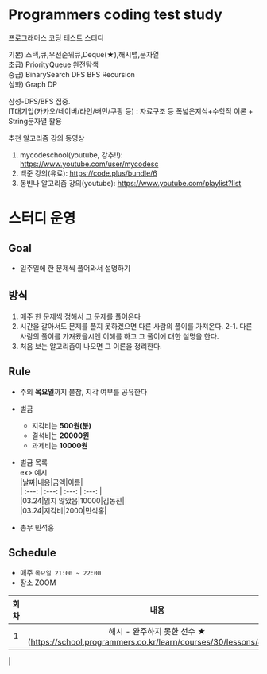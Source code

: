 # Programmers coding test study
프로그래머스 코딩 테스트 스터디

기본) 스택,큐,우선순위큐,Deque(★),해시맵,문자열  
초급) PriorityQueue 완전탐색  
중급) BinarySearch DFS BFS Recursion  
심화) Graph DP  

삼성-DFS/BFS 집중.  
IT대기업(카카오/네이버/라인/배민/쿠팡 등) : 자료구조 등 폭넓은지식+수학적 이론 + String문자열 활용  

추천 알고리즘 강의 동영상  
1. mycodeschool(youtube, 강추!!): https://www.youtube.com/user/mycodesc  
2. 백준 강의(유료): https://code.plus/bundle/6  
3. 동빈나 알고리즘 강의(youtube): https://www.youtube.com/playlist?list  


# 스터디 운영

## Goal
* 일주일에 한 문제씩 풀어와서 설명하기

## 방식
1. 매주 한 문제씩 정해서 그 문제를 풀어온다
2. 시간을 갈아서도 문제를 풀지 못하겠으면 다른 사람의 풀이를 가져온다.
2-1. 다른 사람의 풀이를 가져왔을시엔 이해를 하고 그 풀이에 대한 설명을 한다.
3. 처음 보는 알고리즘이 나오면 그 이론을 정리한다.  
        
## Rule
- 주의 **목요일**까지 불참, 지각 여부를 공유한다
- 벌금
    - 지각비는 **500원(분)**
    - 결석비는 **20000원**
    - 과제비는 **10000원**
    
- 벌금 목록  
ex> 예시    
|날짜|내용|금액|이름|  
| :---: | :---: | :---: | :---: |  
|03.24|읽지 않았음|10000|김동진|  
|03.24|지각비|2000|민석홍|  

- 총무 민석홍

## Schedule
- 매주  `목요일 21:00 ~ 22:00`  
- 장소 ZOOM

|회차|내용|날짜|
| :---: | :---: | :---: |
| 1 | 해시 - 완주하지 못한 선수 ★ (https://school.programmers.co.kr/learn/courses/30/lessons/42576)  | 22.07.14 |
|










